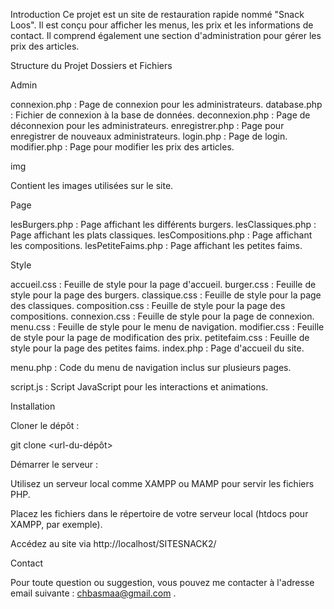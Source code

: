 Introduction
Ce projet est un site de restauration rapide nommé "Snack Loos". Il est conçu pour afficher les menus, les prix et les informations de contact. Il comprend également une section d'administration pour gérer les prix des articles.

Structure du Projet
Dossiers et Fichiers

Admin


connexion.php : Page de connexion pour les administrateurs.
database.php : Fichier de connexion à la base de données.
deconnexion.php : Page de déconnexion pour les administrateurs.
enregistrer.php : Page pour enregistrer de nouveaux administrateurs.
login.php : Page de login.
modifier.php : Page pour modifier les prix des articles.

img

Contient les images utilisées sur le site.

Page

lesBurgers.php : Page affichant les différents burgers.
lesClassiques.php : Page affichant les plats classiques.
lesCompositions.php : Page affichant les compositions.
lesPetiteFaims.php : Page affichant les petites faims.

Style

accueil.css : Feuille de style pour la page d'accueil.
burger.css : Feuille de style pour la page des burgers.
classique.css : Feuille de style pour la page des classiques.
composition.css : Feuille de style pour la page des compositions.
connexion.css : Feuille de style pour la page de connexion.
menu.css : Feuille de style pour le menu de navigation.
modifier.css : Feuille de style pour la page de modification des prix.
petitefaim.css : Feuille de style pour la page des petites faims.
index.php : Page d'accueil du site.

menu.php : Code du menu de navigation inclus sur plusieurs pages.

script.js : Script JavaScript pour les interactions et animations.

Installation

Cloner le dépôt :

git clone <url-du-dépôt>

Démarrer le serveur :

Utilisez un serveur local comme XAMPP ou MAMP pour servir les fichiers PHP.

Placez les fichiers dans le répertoire de votre serveur local (htdocs pour XAMPP, par exemple).

Accédez au site via http://localhost/SITESNACK2/

Contact

Pour toute question ou suggestion, vous pouvez me contacter à l'adresse email suivante : chbasmaa@gmail.com .

